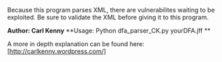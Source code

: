 Because this program parses XML, there are
vulnerabilites waiting to be exploited. Be sure to
validate the XML before giving it to this program.

**Author: Carl Kenny**
**Usage: Python dfa_parser_CK.py yourDFA.jff **


A more in depth explanation can be found here: [http://carlkenny.wordpress.com/]
